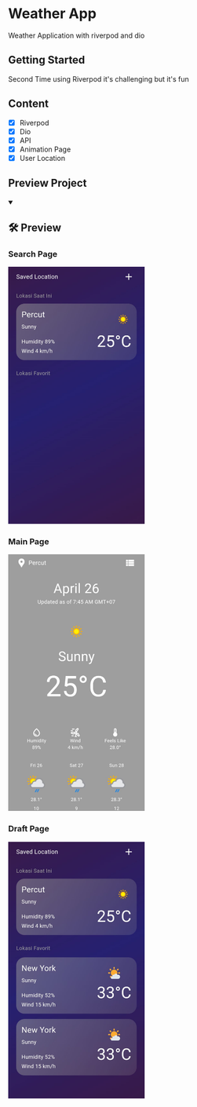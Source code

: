 # Weather App

Weather Application with riverpod and dio 

## Getting Started

Second Time using Riverpod it's challenging but it's fun

## Content

- [x] Riverpod
- [x] Dio
- [x] API
- [x] Animation Page
- [x] User Location

## Preview Project
<details open> 
  <summary><h2>🛠️ Preview</h2></summary>
  <p align="left">
    <h3>Search Page</h3>
    <img width="278" src="assets/search_page.jpg" alt="Search Page">
  </p>
  <p>
    <h3>Main Page</h3>
    <img width="278" src="assets/main_page.jpg" alt="Main Page">
  </p>
  <p>
    <h3>Draft Page</h3>
    <img width="278" src="assets/draft_page.jpg" alt="Draft Page">
  </p>
<!--     <h3>Video Task</h3> -->
<!--     <img width="500" src="assets/preview/Task_Preview.gif" alt="Video Task"> -->
</details>
